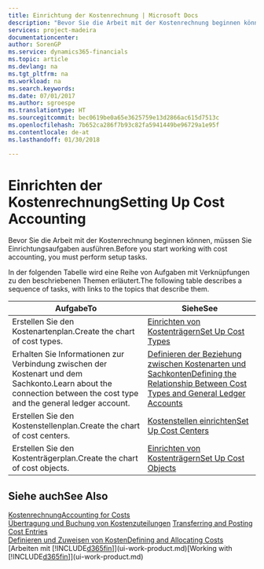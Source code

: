 ```yaml
---
title: Einrichtung der Kostenrechnung | Microsoft Docs
description: "Bevor Sie die Arbeit mit der Kostenrechnung beginnen können, müssen Sie Einrichtungsaufgaben ausführen."
services: project-madeira
documentationcenter: 
author: SorenGP
ms.service: dynamics365-financials
ms.topic: article
ms.devlang: na
ms.tgt_pltfrm: na
ms.workload: na
ms.search.keywords: 
ms.date: 07/01/2017
ms.author: sgroespe
ms.translationtype: HT
ms.sourcegitcommit: bec0619be0a65e3625759e13d2866ac615d7513c
ms.openlocfilehash: 7b652ca286f7b93c82fa5941449be96729a1e95f
ms.contentlocale: de-at
ms.lasthandoff: 01/30/2018

---
```

# <a name="setting-up-cost-accounting"></a><span data-ttu-id="d75cf-103">Einrichten der Kostenrechnung</span><span class="sxs-lookup"><span data-stu-id="d75cf-103">Setting Up Cost Accounting</span></span>
<span data-ttu-id="d75cf-104">Bevor Sie die Arbeit mit der Kostenrechnung beginnen können, müssen Sie Einrichtungsaufgaben ausführen.</span><span class="sxs-lookup"><span data-stu-id="d75cf-104">Before you start working with cost accounting, you must perform setup tasks.</span></span>  

 <span data-ttu-id="d75cf-105">In der folgenden Tabelle wird eine Reihe von Aufgaben mit Verknüpfungen zu den beschriebenen Themen erläutert.</span><span class="sxs-lookup"><span data-stu-id="d75cf-105">The following table describes a sequence of tasks, with links to the topics that describe them.</span></span>

|<span data-ttu-id="d75cf-106">Aufgabe</span><span class="sxs-lookup"><span data-stu-id="d75cf-106">To</span></span>|<span data-ttu-id="d75cf-107">Siehe</span><span class="sxs-lookup"><span data-stu-id="d75cf-107">See</span></span>|  
|--------|---------|  
|<span data-ttu-id="d75cf-108">Erstellen Sie den Kostenartenplan.</span><span class="sxs-lookup"><span data-stu-id="d75cf-108">Create the chart of cost types.</span></span>|[<span data-ttu-id="d75cf-109">Einrichten von Kostenträgern</span><span class="sxs-lookup"><span data-stu-id="d75cf-109">Set Up Cost Types</span></span>](finance-how-to-set-up-cost-types.md)|  
|<span data-ttu-id="d75cf-110">Erhalten Sie Informationen zur Verbindung zwischen der Kostenart und dem Sachkonto.</span><span class="sxs-lookup"><span data-stu-id="d75cf-110">Learn about the connection between the cost type and the general ledger account.</span></span>|[<span data-ttu-id="d75cf-111">Definieren der Beziehung zwischen Kostenarten und Sachkonten</span><span class="sxs-lookup"><span data-stu-id="d75cf-111">Defining the Relationship Between Cost Types and General Ledger Accounts</span></span>](finance-defining-the-relationship-between-cost-types-and-general-ledger-accounts.md)|  
|<span data-ttu-id="d75cf-112">Erstellen Sie den Kostenstellenplan.</span><span class="sxs-lookup"><span data-stu-id="d75cf-112">Create the chart of cost centers.</span></span>|[<span data-ttu-id="d75cf-113">Kostenstellen einrichten</span><span class="sxs-lookup"><span data-stu-id="d75cf-113">Set Up Cost Centers</span></span>](finance-how-to-set-up-cost-centers.md)|  
|<span data-ttu-id="d75cf-114">Erstellen Sie den Kostenträgerplan.</span><span class="sxs-lookup"><span data-stu-id="d75cf-114">Create the chart of cost objects.</span></span>|[<span data-ttu-id="d75cf-115">Einrichten von Kostenträgern</span><span class="sxs-lookup"><span data-stu-id="d75cf-115">Set Up Cost Objects</span></span>](finance-how-to-set-up-cost-objects.md)|  

## <a name="see-also"></a><span data-ttu-id="d75cf-116">Siehe auch</span><span class="sxs-lookup"><span data-stu-id="d75cf-116">See Also</span></span>  
[<span data-ttu-id="d75cf-117">Kostenrechnung</span><span class="sxs-lookup"><span data-stu-id="d75cf-117">Accounting for Costs</span></span>](finance-manage-cost-accounting.md)  
<span data-ttu-id="d75cf-118">[Übertragung und Buchung von Kostenzuteilungen](finance-transfer-and-post-cost-entries.md) </span><span class="sxs-lookup"><span data-stu-id="d75cf-118">[Transferring and Posting Cost Entries](finance-transfer-and-post-cost-entries.md) </span></span>  
[<span data-ttu-id="d75cf-119">Definieren und Zuweisen von Kosten</span><span class="sxs-lookup"><span data-stu-id="d75cf-119">Defining and Allocating Costs</span></span>](finance-define-and-allocate-costs.md)  
<span data-ttu-id="d75cf-120">[Arbeiten mit [!INCLUDE[d365fin](includes/d365fin_md.md)]](ui-work-product.md)</span><span class="sxs-lookup"><span data-stu-id="d75cf-120">[Working with [!INCLUDE[d365fin](includes/d365fin_md.md)]](ui-work-product.md)</span></span>


